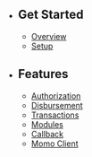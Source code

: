- ## Get Started
    - [Overview](/{{route}}/{{version}}/overview)
    - [Setup](/{{route}}/{{version}}/setup)

- ## Features
    - [Authorization](/{{route}}/{{version}}/auth)
    - [Disbursement](/{{route}}/{{version}}/disbursement)
    - [Transactions](/{{route}}/{{version}}/transactions)
    - [Modules](/{{route}}/{{version}}/modules)
    - [Callback](/{{route}}/{{version}}/callback)
    - [Momo Client](/{{route}}/{{version}}/momo-client)